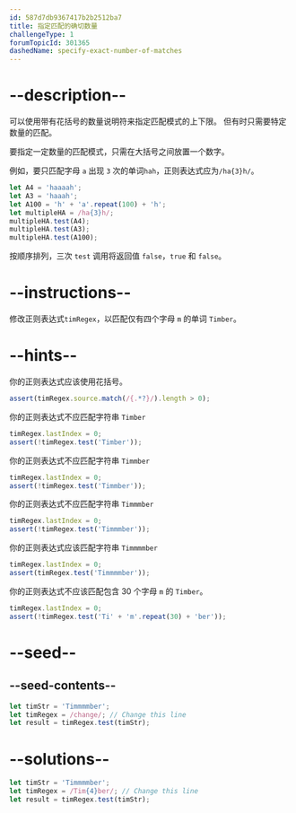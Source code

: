 ```yaml
---
id: 587d7db9367417b2b2512ba7
title: 指定匹配的确切数量
challengeType: 1
forumTopicId: 301365
dashedName: specify-exact-number-of-matches
---
```


# --description--

可以使用带有花括号的数量说明符来指定匹配模式的上下限。 但有时只需要特定数量的匹配。

要指定一定数量的匹配模式，只需在大括号之间放置一个数字。

例如，要只匹配字母 `a` 出现 `3` 次的单词`hah`，正则表达式应为`/ha{3}h/`。

```js
let A4 = 'haaaah';
let A3 = 'haaah';
let A100 = 'h' + 'a'.repeat(100) + 'h';
let multipleHA = /ha{3}h/;
multipleHA.test(A4);
multipleHA.test(A3);
multipleHA.test(A100);
```

按顺序排列，三次 `test` 调用将返回值 `false`，`true` 和 `false`。

# --instructions--

修改正则表达式`timRegex`，以匹配仅有四个字母 `m` 的单词 `Timber`。

# --hints--

你的正则表达式应该使用花括号。

```js
assert(timRegex.source.match(/{.*?}/).length > 0);
```

你的正则表达式不应匹配字符串 `Timber`

```js
timRegex.lastIndex = 0;
assert(!timRegex.test('Timber'));
```

你的正则表达式不应匹配字符串 `Timmber`

```js
timRegex.lastIndex = 0;
assert(!timRegex.test('Timmber'));
```

你的正则表达式不应匹配字符串 `Timmmber`

```js
timRegex.lastIndex = 0;
assert(!timRegex.test('Timmmber'));
```

你的正则表达式应该匹配字符串 `Timmmmber`

```js
timRegex.lastIndex = 0;
assert(timRegex.test('Timmmmber'));
```

你的正则表达式不应该匹配包含 30 个字母 `m` 的 `Timber`。

```js
timRegex.lastIndex = 0;
assert(!timRegex.test('Ti' + 'm'.repeat(30) + 'ber'));
```

# --seed--

## --seed-contents--

```js
let timStr = 'Timmmmber';
let timRegex = /change/; // Change this line
let result = timRegex.test(timStr);
```

# --solutions--

```js
let timStr = 'Timmmmber';
let timRegex = /Tim{4}ber/; // Change this line
let result = timRegex.test(timStr);
```
